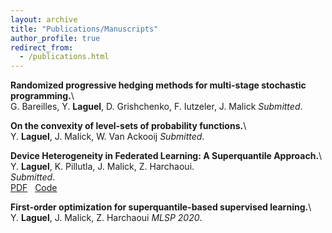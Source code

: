 ```yaml
---
layout: archive
title: "Publications/Manuscripts"
author_profile: true
redirect_from:
  - /publications.html
---
```


**Randomized progressive hedging methods for multi-stage stochastic programming.**\  
G. Bareilles, Y. **Laguel**, D. Grishchenko, F. Iutzeler, J. Malick
*Submitted*.  

**On the convexity of level-sets of probability functions.**\  
Y. **Laguel**, J. Malick, W. Van Ackooij
*Submitted*.  

**Device Heterogeneity in Federated Learning: A Superquantile Approach.**\  
Y. **Laguel**, K. Pillutla, J. Malick, Z. Harchaoui.  
*Submitted*.  
[PDF](https://arxiv.org/pdf/2002.11223.pdf) &nbsp;
[Code](https://github.com/krishnap25/simplicial-fl)

**First-order optimization for superquantile-based supervised learning.**\  
Y. **Laguel**, J. Malick, Z. Harchaoui
*MLSP 2020*.  

<!--
{% if author.googlescholar %}
  You can also find my articles on <u><a href="{{author.googlescholar}}">my Google Scholar profile</a>.</u>
{% endif %}

{% include base_path %}

{% for post in site.publications reversed %}
  {% include archive-single.html %}
{% endfor %} -->
